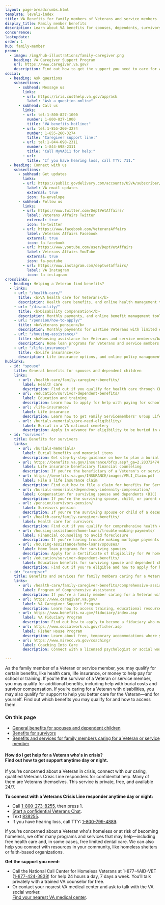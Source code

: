 ```yaml
---
layout: page-breadcrumbs.html
template: level2-index
title: VA Benefits for family members of Veterans and service members
display_title: Family member benefits
description: Learn about VA benefits for spouses, dependents, survivors, and family caregivers of Veterans and service members. 
concurrence:
lastupdate:
order: 1
hub: family-member
promo:
  - image: /img/hub-illustrations/family-caregiver.png
    heading: VA Caregiver Support Program
    url: https://www.caregiver.va.gov/
    description: Find out how to get the support you need to care for a Veteran.
social:
  - heading: Ask questions
    subsections:
      - subhead: Message us
        links:
        - url: https://iris.custhelp.va.gov/app/ask
          label: "Ask a question online"
      - subhead: Call us
        links:
        - url: tel:1-800-827-1000
          number: 1-800-827-1000
          title: "VA benefits hotline:"
        - url: tel:1-855-260-3274
          number: 1-855-260-3274
          title: "Caregiver support line:"
        - url: tel:1-844-698-2311
          number: 1-844-698-2311
          title: "Call MyVA311 for help:"
        - url:
          title: "If you have hearing loss, call TTY: 711."
  - heading: Connect with us 
    subsections:
      - subhead: Get updates
        links:
        - url: https://public.govdelivery.com/accounts/USVA/subscriber/new/
          label: VA email updates
          external: true
          icon: fa-envelope        
      - subhead: Follow us
        links:      
        - url: https://www.twitter.com/DeptVetAffairs/
          label: Veterans Affairs Twitter
          external: true
          icon: fa-twitter
        - url: https://www.facebook.com/VeteransAffairs
          label: Veterans Affairs Facebook
          external: true
          icon: fa-facebook
        - url: https://www.youtube.com/user/DeptVetAffairs
          label: Veterans Affairs YouTube
          external: true
          icon: fa-youtube
        - url: https://www.instagram.com/deptvetaffairs/
          label: VA Instagram
          icon: fa-instagram
crosslinks:
  - heading: Helping a Veteran find benefits?
  - links:
    - url: "/health-care/"
      title: <b>VA health care for Veterans</b>
      description: Health care benefits, and online health management tools, for Veterans with service-connected disabilities or who meet other eligibility requirements.
    - url: "/disability/"
      title: <b>Disability compensation</b>
      description: Monthly payments, and online benefit management tools, for conditions related to military service.
    - url: "/pension/how-to-apply/"
      title: <b>Veterans pension</b>
      description: Monthly payments for wartime Veterans with limited or no income who meet certain age and disability requirements.
    - url: "/housing-assistance/"
      title: <b>Housing assistance for Veterans and service members</b>
      description: Home loan programs for Veterans and service members as well as disability housing grants to help Veterans with service-connected disabilities who need to adapt their home to live as independently as possible.
    - url: "/life-insurance/"
      title: <b>Life insurance</b>
      description: Life insurance options, and online policy management tools, for Veterans and their families.
hublinks:
  - id: "spouse"
    title: General benefits for spouses and dependent children
    links:
      - url: /health-care/family-caregiver-benefits/
        label: Health care
        description: Find out if you qualify for health care through CHAMPVA (Civilian Health and Medical Program of the Department of Veterans Affairs) or the Department of Defense's TRICARE program. In certain cases, you may also qualify for health care benefits due to a disability related to your Veteran's service. If you already have health care through VA, find out how to manage your health and benefits.
      - url: /education/survivor-dependent-benefits/
        label: Education and training
        description: Learn how to apply for help with paying for school or training as the dependent or surviving spouse or child of a Veteran, and how your Veteran sponsor may transfer some of their Post-9/11 GI Bill benefits to you if they don't use them all.
      - url: /life-insurance/
        label: Life insurance
        description: Learn how to get Family Servicemembers' Group Life Insurance (FSGLI) coverage for your family. And explore other options such as getting accelerated benefits in the case of terminal illness or mortgage protection insurance for a home that's been adapted to meet the needs of a Veteran with service-connected disabilities.
      - url: /burials-memorials/pre-need-eligibility/
        label: Burial in a VA national cemetery
        description: Apply in advance for eligibility to be buried in a VA national cemetery to make the burial planning process easier for your family members in their time of need.
  - id: "survivor"
    title: Benefits for survivors
    links: 
      - url: /burials-memorials/ 
        label: Burial benefits and memorial items
        description: Get step-by-step guidance on how to plan a burial in a VA national cemetery, or in a state or tribal government Veterans cemetery. You can also apply for a burial allowance to help pay for funeral services, burial, and transportation costs as well as memorial items to honor a Veteran or Reservist, and see if you qualify for bereavement counseling and transition support.
      - url: https://benefits.va.gov/insurance/bfcs.asp?_ga=2.20372474.311206835.1546861480-1173244138.1525894550
        label: Life insurance beneficiary financial counseling
        description: If you're the beneficiary of a Veteran's or service member's life insurance policy, learn how to get free professional financial advice and will preparation services.
      - url: https://benefits.va.gov/INSURANCE/images/VMLI_Claim.pdf
        label: File a life insurance claim
        description: Find out how to file a claim for benefits for Servicemembers' Group Life Insurance (SGLI), Family Servicemembers' Group Life Insurance (FSGLI), Veterans' Group Life Insurance (VGLI), SGLI Traumatic Injury (TSGLI), or Veterans' Mortgage Life Insurance (VMLI). 
      - url: /burials-memorials/dependency-indemnity-compensation/
        label: Compensation for surviving spouse and dependents (DIC)
        description: If you’re the surviving spouse, child, or parent of a service member who died in the line of duty, or the survivor of a Veteran who died from a service-related injury or illness, find out how to apply for this tax-free monetary benefit. 
      - url: /pension/survivors-pension/
        label: Survivors pension
        description: If you're the surviving spouse or child of a deceased Veteran with wartime service, find out if you're eligible for monthly pension benefits.
      - url: /health-care/family-caregiver-benefits/
        label: Health care for survivors
        description: Find out if you qualify for comprehensive health coverage through the Department of Defense's TRICARE program. If you don't qualify for TRICARE, see if you can get health insurance through our CHAMPVA program (Civilian Health and Medical Program of the Department of Veterans Affairs).
      - url: /housing-assistance/home-loans/trouble-making-payments/
        label: Financial counseling to avoid foreclosure 
        description: If you're having trouble making mortgage payments on a VA-backed or VA direct loan, find out how we can help you avoid foreclosure and keep your house.
      - url: /housing-assistance/home-loans/spouses/
        label: Home loan programs for surviving spouses
        description: Apply for a Certificate of Eligibility for VA home loan programs to buy, build, repair, or refinance a home.
      - url: /education/survivor-dependent-benefits/
        label: Education benefits for surviving spouse and dependent children
        description: Find out if you're eligible and how to apply for help with paying for school or job training through our Survivors' and Dependents' Education Assistance Program (also known as Chapter 35). Or, if your parent or spouse was an active-duty service member who died in the line of duty on or after September 11, 2001, find out how to apply for the Marine Gunnery Sergeant John David Fry Scholarship (Fry Scholarship). 
  - id: "caregiver"
    title: Benefits and services for family members caring for a Veteran or service member
    links:
      - url: /health-care/family-caregiver-benefits/comprehensive-assistance/        
        label: Program of Comprehensive Assistance
        description: If you’re a family member caring for a Veteran with disabilities who was injured in the line of duty on or after September 11, 2001, find out if you're eligible and how to apply for health care benefits and other support through the Program of Comprehensive Assistance to Family Caregivers of Post-911 Veterans.
      - url: https://www.caregiver.va.gov/
        label: VA Caregiver Support Program
        description: Learn how to access training, educational resources, tools, and advice to help support you in caring for a Veteran family member.
      - url: https://www.benefits.va.gov/fiduciary/index.asp
        label: VA Fiduciary Program
        description: Find out how to apply to become a fiduciary who manages benefits for a Veteran who can't manage their financial affairs because of injury, health conditions, or age.        
      - url: https://www.socialwork.va.gov/fisher.asp
        label: Fisher House Program
        description: Learn about free, temporary accommodations where you can stay to be near a Veteran or active duty service member who's receiving treatment in a VA health facility far from home.
      - url: https://www.mirecc.va.gov/coaching/
        label: Coaching Into Care 
        description: Connect with a licensed psychologist or social worker for guidance on how to support a Veteran in adjusting to civilian life, dealing with mental health problems, and finding the right services through VA or in the community.       
        
---
```


<p class="va-introtext">
As the family member of a Veteran or service member, you may qualify for certain benefits, like health care, life insurance, or money to help pay for school or training. If you're the survivor of a Veteran or service member, you may qualify for additional benefits, including help with burial costs and survivor compensation. If you’re caring for a Veteran with disabilities, you may also qualify for support to help you better care for the Veteran—and for yourself. Find out which benefits you may qualify for and how to access them.
</p>

<h3>On this page</h3>

<ul>
  <li><a href="#spouse">General benefits for spouses and dependent children</a></li>
  <li><a href="#survivor">Benefits for survivors</a></li>
  <li><a href="#caregiver">Benefits and services for family members caring for a Veteran or service member</a></li>
</ul>

<div class="usa-alert usa-alert-warning">
  <div class="usa-alert-body">
    <h4 class="usa-alert-heading">How do I get help for a Veteran who's in crisis?<br>
      <a id="crisis-expander-link">Find out how to get support anytime day or night.</a></h4>
    <div id="crisis-expander-content" class="expander-content expander-content-closed">
      <div class="expander-content-inner usa-alert-text">
        <p>If you're concerned about a Veteran in crisis, connect with our caring, qualified Veterans Crisis Line responders for confidential help. Many of them are Veterans themselves. This service is private, free, and available 24/7.</p>
        <p><strong>To connect with a Veterans Crisis Line responder anytime day or night:</strong></p>
        <ul>
          <li>Call <a href="tel:+1-800-273-8255">1-800-273-8255</a>, then press 1.</li>
          <li><a href="https://www.veteranscrisisline.net/ChatTermsOfService.aspx?account=Veterans%20Chat/" class="no-external-icon">Start a confidential Veterans Chat</a>.</li>
          <li>Text <a href="sms:838255">838255</a>.</li>
          <li>If you have hearing loss, call TTY: <a href="tel:+18007994889">1-800-799-4889</a>.</li>
        </ul>
        <p>If you're concerned about a Veteran who's homeless or at risk of becoming homeless, we offer many programs and services that may help—including free health care and, in some cases, free limited dental care. We can also help you connect with resources in your community, like homeless shelters or faith-based organizations.</p>
        <p><strong>Get the support you need:</strong></p>
        <ul>
          <li>Call the National Call Center for Homeless Veterans at 1-877-4AID-VET (<a href="tel:+18774243838">1-877-424-3838</a>) for help 24 hours a day, 7 days a week. You’ll talk privately with a trained VA counselor for free.</li>
          <li>Or contact your nearest VA medical center and ask to talk with the VA social worker. <br>
            <a href="/find-locations/">Find your nearest VA medical center</a>.</li>
        </ul>             
	  </div>
  	</div>
  </div>
</div>

<script type="text/javascript">
  // Toggle the expandable crisis info
  document.getElementById('crisis-expander-link')
    .addEventListener('click', function () {
      document.getElementById('crisis-expander-content').classList.toggle('expander-content-closed');
    });
</script>

